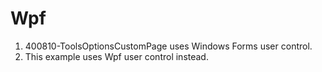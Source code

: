 # Wpf

1. 400810-ToolsOptionsCustomPage uses Windows Forms user control.
2. This example uses Wpf user control instead. 


